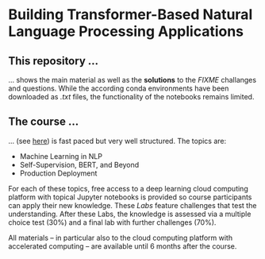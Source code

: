 # Building Transformer-Based Natural Language Processing Applications

## This repository ...

... shows the main material as well as the **solutions** to the _FIXME_ challanges and questions. While the according conda environments have been downloaded as _.txt_ files, the functionality of the notebooks remains limited.

## The course ...

... (see [here](https://www.nvidia.com/en-us/training/instructor-led-workshops/natural-language-processing/)) is fast paced but very well structured. The topics are:

- Machine Learning in NLP
- Self-Supervision, BERT, and Beyond
- Production Deployment

For each of these topics, free access to a deep learning cloud computing platform with topical Jupyter notebooks is provided so course participants can apply their new knowledge. These _Labs_ feature challenges that test the understanding. After these Labs, the knowledge is assessed via a multiple choice test (30%) and a final lab with further challenges (70%).

All materials – in particular also to the cloud computing platform with accelerated computing – are available until 6 months after the course.

